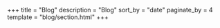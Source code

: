 +++
title = "Blog"
description = "Blog"
sort_by = "date"
paginate_by = 4
template = "blog/section.html"
+++
